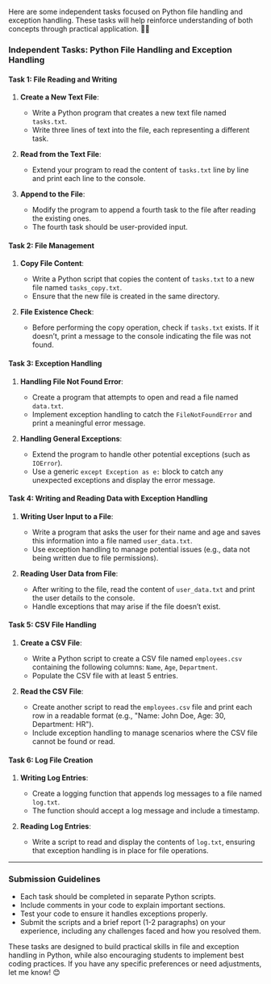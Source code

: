 Here are some independent tasks focused on Python file handling and exception handling. These tasks will help reinforce understanding of both concepts through practical application. 📝🐍

### Independent Tasks: Python File Handling and Exception Handling

#### Task 1: File Reading and Writing
1. **Create a New Text File**:
   - Write a Python program that creates a new text file named `tasks.txt`.
   - Write three lines of text into the file, each representing a different task.

2. **Read from the Text File**:
   - Extend your program to read the content of `tasks.txt` line by line and print each line to the console.

3. **Append to the File**:
   - Modify the program to append a fourth task to the file after reading the existing ones.
   - The fourth task should be user-provided input.

#### Task 2: File Management
1. **Copy File Content**:
   - Write a Python script that copies the content of `tasks.txt` to a new file named `tasks_copy.txt`.
   - Ensure that the new file is created in the same directory.

2. **File Existence Check**:
   - Before performing the copy operation, check if `tasks.txt` exists. If it doesn’t, print a message to the console indicating the file was not found.

#### Task 3: Exception Handling
1. **Handling File Not Found Error**:
   - Create a program that attempts to open and read a file named `data.txt`.
   - Implement exception handling to catch the `FileNotFoundError` and print a meaningful error message.

2. **Handling General Exceptions**:
   - Extend the program to handle other potential exceptions (such as `IOError`).
   - Use a generic `except Exception as e:` block to catch any unexpected exceptions and display the error message.

#### Task 4: Writing and Reading Data with Exception Handling
1. **Writing User Input to a File**:
   - Write a program that asks the user for their name and age and saves this information into a file named `user_data.txt`.
   - Use exception handling to manage potential issues (e.g., data not being written due to file permissions).

2. **Reading User Data from File**:
   - After writing to the file, read the content of `user_data.txt` and print the user details to the console.
   - Handle exceptions that may arise if the file doesn’t exist.

#### Task 5: CSV File Handling
1. **Create a CSV File**:
   - Write a Python script to create a CSV file named `employees.csv` containing the following columns: `Name`, `Age`, `Department`.
   - Populate the CSV file with at least 5 entries.

2. **Read the CSV File**:
   - Create another script to read the `employees.csv` file and print each row in a readable format (e.g., "Name: John Doe, Age: 30, Department: HR").
   - Include exception handling to manage scenarios where the CSV file cannot be found or read.

#### Task 6: Log File Creation
1. **Writing Log Entries**:
   - Create a logging function that appends log messages to a file named `log.txt`.
   - The function should accept a log message and include a timestamp.

2. **Reading Log Entries**:
   - Write a script to read and display the contents of `log.txt`, ensuring that exception handling is in place for file operations.

---

### Submission Guidelines
- Each task should be completed in separate Python scripts.
- Include comments in your code to explain important sections.
- Test your code to ensure it handles exceptions properly.
- Submit the scripts and a brief report (1-2 paragraphs) on your experience, including any challenges faced and how you resolved them.

These tasks are designed to build practical skills in file and exception handling in Python, while also encouraging students to implement best coding practices. If you have any specific preferences or need adjustments, let me know! 😊
